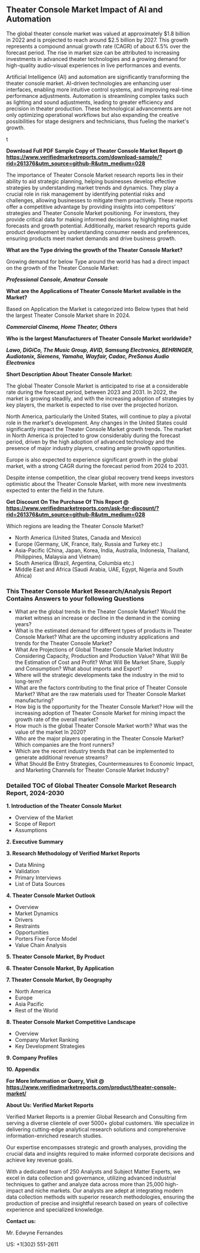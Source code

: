 <h2>Theater Console Market Impact of AI and Automation</h2><p>The global theater console market was valued at approximately $1.8 billion in 2022 and is projected to reach around $2.5 billion by 2027. This growth represents a compound annual growth rate (CAGR) of about 6.5% over the forecast period. The rise in market size can be attributed to increasing investments in advanced theater technologies and a growing demand for high-quality audio-visual experiences in live performances and events.</p><p>Artificial Intelligence (AI) and automation are significantly transforming the theater console market. AI-driven technologies are enhancing user interfaces, enabling more intuitive control systems, and improving real-time performance adjustments. Automation is streamlining complex tasks such as lighting and sound adjustments, leading to greater efficiency and precision in theater production. These technological advancements are not only optimizing operational workflows but also expanding the creative possibilities for stage designers and technicians, thus fueling the market's growth.</p>t</p><p id="" class=""><strong>Download Full PDF Sample Copy of Theater Console Market Report @ <a href="https://www.verifiedmarketreports.com/download-sample/?rid=261376&utm_source=github-R&utm_medium=028" target="_blank">https://www.verifiedmarketreports.com/download-sample/?rid=261376&utm_source=github-R&utm_medium=028</a></strong></p><p>The importance of&nbsp;Theater Console Market research reports lies in their ability to aid strategic planning, helping businesses develop effective strategies by understanding market trends and dynamics. They play a crucial role in risk management by identifying potential risks and challenges, allowing businesses to mitigate them proactively. These reports offer a competitive advantage by providing insights into competitors' strategies and Theater Console Market positioning. For investors, they provide critical data for making informed decisions by highlighting market forecasts and growth potential. Additionally, market research reports guide product development by understanding consumer needs and preferences, ensuring products meet market demands and drive business growth.</p><p><strong>What are the&nbsp;Type driving the growth of the Theater Console Market?</strong></p><p id="" class="">Growing demand for below Type around the world has had a direct impact on the growth of the Theater Console Market:</p><em><strong>Professional Console, Amateur Console</strong></em></p><strong>What are the&nbsp;Applications&nbsp;of Theater Console Market available in the Market?</strong></p><p id="" class="">Based on Application the Market is categorized into Below types that held the largest Theater Console Market share In 2024.</p><em><strong>Commercial Cinema, Home Theater, Others</strong></em></p><strong>Who is the largest Manufacturers of Theater Console Market worldwide?</strong></p><p><em><strong>Lawo, DiGiCo, The Music Group, AVID, Samsung Electronics, BEHRINGER, Audiotonix, Siemens, Yamaha, Wayfair, Cadac, PreSonus Audio Electronics</strong></em></p><p id="" class=""><strong>Short Description About Theater Console Market:</strong></p><p>The global Theater Console Market is anticipated to rise at a considerable rate during the forecast period, between 2023 and 2031. In 2022, the market is growing steadily, and with the increasing adoption of strategies by key players, the market is expected to rise over the projected horizon.</p><p>North America, particularly the United States, will continue to play a pivotal role in the market's development. Any changes in the United States could significantly impact the Theater Console Market growth trends. The market in North America is projected to grow considerably during the forecast period, driven by the high adoption of advanced technology and the presence of major industry players, creating ample growth opportunities.</p><p>Europe is also expected to experience significant growth in the global market, with a strong CAGR during the forecast period from 2024 to 2031.</p><p>Despite intense competition, the clear global recovery trend keeps investors optimistic about the Theater Console Market, with more new investments expected to enter the field in the future.</p><p id="" class=""><strong>Get Discount On The Purchase Of This Report @ <a href="https://www.verifiedmarketreports.com/ask-for-discount/?rid=261376&utm_source=github-R&utm_medium=028" target="_blank">https://www.verifiedmarketreports.com/ask-for-discount/?rid=261376&utm_source=github-R&utm_medium=028</a></strong></p>Which regions are leading the Theater Console Market?</p><ul><li>North America (United States, Canada and Mexico)</li><li>Europe (Germany, UK, France, Italy, Russia and Turkey etc.)</li><li>Asia-Pacific (China, Japan, Korea, India, Australia, Indonesia, Thailand, Philippines, Malaysia and Vietnam)</li><li>South America (Brazil, Argentina, Columbia etc.)</li><li>Middle East and Africa (Saudi Arabia, UAE, Egypt, Nigeria and South Africa)</li></ul><h3 id="" class="">This Theater Console Market Research/Analysis Report Contains Answers to your following Questions</h3><ul><li>What are the global trends in the Theater Console Market? Would the market witness an increase or decline in the demand in the coming years?</li><li>What is the estimated demand for different types of products in Theater Console Market? What are the upcoming industry applications and trends for the Theater Console Market?</li><li>What Are Projections of Global Theater Console Market Industry Considering Capacity, Production and Production Value? What Will Be the Estimation of Cost and Profit? What Will Be Market Share, Supply and Consumption? What about imports and Export?</li><li>Where will the strategic developments take the industry in the mid to long-term?</li><li>What are the factors contributing to the final price of Theater Console Market? What are the raw materials used for Theater Console Market manufacturing?</li><li>How big is the opportunity for the Theater Console Market? How will the increasing adoption of Theater Console Market for mining impact the growth rate of the overall market?</li><li>How much is the global Theater Console Market worth? What was the value of the market In 2020?</li><li>Who are the major players operating in the Theater Console Market? Which companies are the front runners?</li><li>Which are the recent industry trends that can be implemented to generate additional revenue streams?</li><li>What Should Be Entry Strategies, Countermeasures to Economic Impact, and Marketing Channels for Theater Console Market Industry?</li></ul><h3 id="" class="">Detailed TOC of Global Theater Console Market Research Report, 2024-2030</h3><p id="" class=""><strong>1. Introduction of the Theater Console Market</strong></p><ul><li>Overview of the Market</li><li>Scope of Report</li><li>Assumptions</li></ul><p id="" class=""><strong>2. Executive Summary</strong></p><p id="" class=""><strong>3. Research Methodology of Verified Market Reports</strong></p><ul><li>Data Mining</li><li>Validation</li><li>Primary Interviews</li><li>List of Data Sources</li></ul><p id="" class=""><strong>4. Theater Console Market Outlook</strong></p><ul><li>Overview</li><li>Market Dynamics</li><li>Drivers</li><li>Restraints</li><li>Opportunities</li><li>Porters Five Force Model</li><li>Value Chain Analysis</li></ul><p id="" class=""><strong>5. Theater Console Market, By Product</strong></p><p id="" class=""><strong>6. Theater Console Market, By Application</strong></p><p id="" class=""><strong>7. Theater Console Market, By Geography</strong></p><ul><li>North America</li><li>Europe</li><li>Asia Pacific</li><li>Rest of the World</li></ul><p id="" class=""><strong>8. Theater Console Market Competitive Landscape</strong></p><ul><li>Overview</li><li>Company Market Ranking</li><li>Key Development Strategies</li></ul><p id="" class=""><strong>9. Company Profiles</strong></p><p id="" class=""><strong>10. Appendix</strong></p><p id="" class=""><strong>For More Information or Query, Visit @ <a href="https://www.verifiedmarketreports.com/product/theater-console-market/" target="_blank">https://www.verifiedmarketreports.com/product/theater-console-market/</a></strong></p><p id="" class=""><strong>About Us: Verified Market Reports</strong></p><p id="" class="">Verified Market Reports is a premier Global Research and Consulting firm serving a diverse clientele of over 5000+ global customers. We specialize in delivering cutting-edge analytical research solutions and comprehensive information-enriched research studies.</p><p id="" class="">Our expertise encompasses strategic and growth analyses, providing the crucial data and insights required to make informed corporate decisions and achieve key revenue goals.</p><p id="" class="">With a dedicated team of 250 Analysts and Subject Matter Experts, we excel in data collection and governance, utilizing advanced industrial techniques to gather and analyze data across more than 25,000 high-impact and niche markets. Our analysts are adept at integrating modern data collection methods with superior research methodologies, ensuring the production of precise and insightful research based on years of collective experience and specialized knowledge.</p><p id="" class=""><strong>Contact us:</strong></p><p id="" class="">Mr. Edwyne Fernandes</p><p id="" class="">US: +1(302) 551-2611</p>